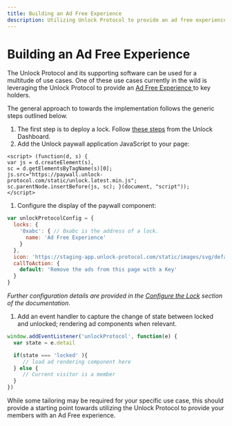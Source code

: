 ```yaml
---
title: Building an Ad Free Experience
description: Utilizing Unlock Protocol to provide an ad free experience to members.
---
```


# Building an Ad Free Experience

The Unlock Protocol and its supporting software can be used for a multitude of use cases. One of these use cases currently in the wild is leveraging the Unlock Protocol to provide an [Ad Free Experience ](https://www.forbes.com/sites/cbovaird/2020/01/15/what-really-drove-bitcoins-new-years-rally)to key holders.

The general approach to towards the implementation follows the generic steps outlined below.

1. The first step is to deploy a lock. Follow [these steps](https://docs.unlock-protocol.com/#create-a-lock) from the Unlock Dashboard.
2. Add the Unlock paywall application JavaScript to your page:

```markup
<script> (function(d, s) {
var js = d.createElement(s),
sc = d.getElementsByTagName(s)[0];
js.src="https://paywall.unlock-protocol.com/static/unlock.latest.min.js";
sc.parentNode.insertBefore(js, sc); }(document, "script"));
</script>
```

1. Configure the display of the paywall component:

```javascript
var unlockProtocolConfig = {
  locks: {
    '0xabc': { // 0xabc is the address of a lock.
      name: 'Ad Free Experience'
    }
  },
  icon: 'https://staging-app.unlock-protocol.com/static/images/svg/default.svg',
  callToAction: {
    default: 'Remove the ads from this page with a Key'
  }
}
```

_Further configuration details are provided in the_ [_Configure the Lock_](../../#install-a-lock-on-a-web-page) _section of the documentation_.

1. Add an event handler to capture the change of state between locked and unlocked; rendering ad components when relevant.

```javascript
window.addEventListener('unlockProtocol', function(e) {
  var state = e.detail

  if(state === 'locked' ){
     // load ad rendering component here
  } else {
     // Current visitor is a member
  }  
})
```

While some tailoring may be required for your specific use case, this should provide a starting point towards utilizing the Unlock Protocol to provide your members with an Ad Free experience.
